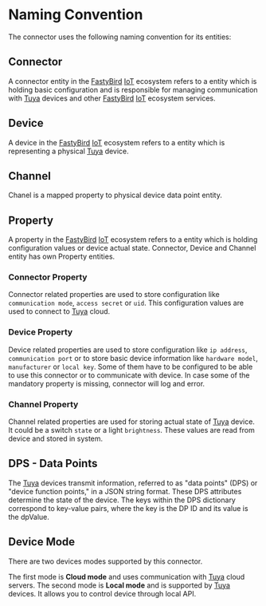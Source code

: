 # Naming Convention

The connector uses the following naming convention for its entities:

## Connector

A connector entity in the [FastyBird](https://www.fastybird.com) [IoT](https://en.wikipedia.org/wiki/Internet_of_things) ecosystem refers to a entity which is holding basic configuration
and is responsible for managing communication with [Tuya](https://www.tuya.com) devices and other [FastyBird](https://www.fastybird.com) [IoT](https://en.wikipedia.org/wiki/Internet_of_things) ecosystem services.

## Device

A device in the [FastyBird](https://www.fastybird.com) [IoT](https://en.wikipedia.org/wiki/Internet_of_things) ecosystem refers to a entity which is representing a physical [Tuya](https://www.tuya.com) device.

## Channel

Chanel is a mapped property to physical device data point entity.

## Property

A property in the [FastyBird](https://www.fastybird.com) [IoT](https://en.wikipedia.org/wiki/Internet_of_things) ecosystem refers to a entity which is holding configuration values or
device actual state. Connector, Device and Channel entity has own Property entities.

### Connector Property

Connector related properties are used to store configuration like `communication mode`, `access secret` or `uid`. This configuration
values are used to connect to [Tuya](https://www.tuya.com) cloud.

### Device Property

Device related properties are used to store configuration like `ip address`, `communication port` or to store basic device information
like `hardware model`, `manufacturer` or `local key`. Some of them have to be configured to be able to use this connector
or to communicate with device. In case some of the mandatory property is missing, connector will log and error.

### Channel Property

Channel related properties are used for storing actual state of [Tuya](https://www.tuya.com) device. It could be a switch `state` or a light `brightness`.
These values are read from device and stored in system.

## DPS - Data Points

The [Tuya](https://www.tuya.com) devices transmit information, referred to as "data points" (DPS) or "device function points," in a JSON string format.
These DPS attributes determine the state of the device. The keys within the DPS dictionary correspond to key-value pairs,
where the key is the DP ID and its value is the dpValue.

## Device Mode

There are two devices modes supported by this connector.

The first mode is **Cloud mode** and uses communication with [Tuya](https://www.tuya.com) cloud servers.
The second mode is **Local mode** and is supported by [Tuya](https://www.tuya.com) devices. It allows you to control device
through local API.

